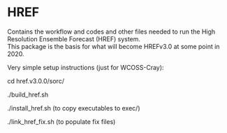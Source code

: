 # HREF

Contains the workflow and codes and other files needed to run the High Resolution Ensemble Forecast (HREF) system.  
This package is the basis for what will become HREFv3.0 at some point in 2020.

Very simple setup instructions (just for WCOSS-Cray):

cd href.v3.0.0/sorc/

./build_href.sh 

./install_href.sh (to copy executables to exec/)

./link_href_fix.sh  (to populate fix files)
